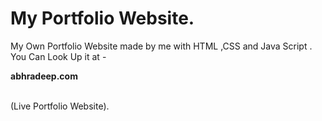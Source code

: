 
# <h1>My Portfolio Website.</h1>
My Own Portfolio Website made by me with HTML ,CSS and Java Script .<br> You Can Look Up it  at -  <p style="font-weight: bold;" href="https://abhradeep.com/">abhradeep.com</p>
<br>
(Live Portfolio Website).
